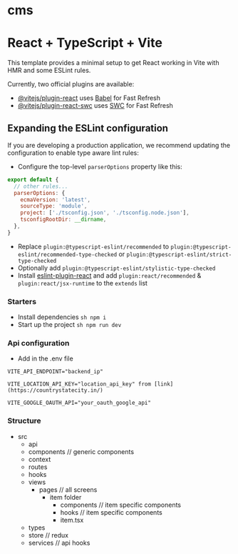 # cms

# React + TypeScript + Vite

This template provides a minimal setup to get React working in Vite with HMR and some ESLint rules.

Currently, two official plugins are available:

- [@vitejs/plugin-react](https://github.com/vitejs/vite-plugin-react/blob/main/packages/plugin-react/README.md) uses [Babel](https://babeljs.io/) for Fast Refresh
- [@vitejs/plugin-react-swc](https://github.com/vitejs/vite-plugin-react-swc) uses [SWC](https://swc.rs/) for Fast Refresh

## Expanding the ESLint configuration

If you are developing a production application, we recommend updating the configuration to enable type aware lint rules:

- Configure the top-level `parserOptions` property like this:

```js
export default {
  // other rules...
  parserOptions: {
    ecmaVersion: 'latest',
    sourceType: 'module',
    project: ['./tsconfig.json', './tsconfig.node.json'],
    tsconfigRootDir: __dirname,
  },
}
```

- Replace `plugin:@typescript-eslint/recommended` to `plugin:@typescript-eslint/recommended-type-checked` or `plugin:@typescript-eslint/strict-type-checked`
- Optionally add `plugin:@typescript-eslint/stylistic-type-checked`
- Install [eslint-plugin-react](https://github.com/jsx-eslint/eslint-plugin-react) and add `plugin:react/recommended` & `plugin:react/jsx-runtime` to the `extends` list


### Starters
- Install dependencies
``sh
  npm i
``
- Start up the project
``sh
npm run dev
``


### Api configuration
- Add in the .env file
```
VITE_API_ENDPOINT="backend_ip"

VITE_LOCATION_API_KEY="location_api_key" from [link](https://countrystatecity.in/)

VITE_GOOGLE_OAUTH_API="your_oauth_google_api" 
```


### Structure
- src
  - api
  - components // generic components
  - context
  - routes
  - hooks 
  - views
    - pages // all screens
      - item folder
        - components // item specific components
        - hooks // item specific components
        - item.tsx
  - types 
  - store // redux
  - services // api hooks 